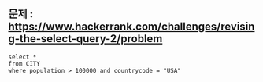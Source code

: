 ## 문제 : https://www.hackerrank.com/challenges/revising-the-select-query-2/problem

```
select *
from CITY
where population > 100000 and countrycode = "USA"
```
